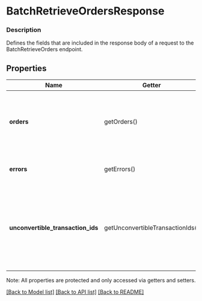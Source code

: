 # BatchRetrieveOrdersResponse

### Description

Defines the fields that are included in the response body of a request to the BatchRetrieveOrders endpoint.

## Properties
Name | Getter | Setter | Type | Description | Notes
------------ | ------------- | ------------- | ------------- | ------------- | -------------
**orders** | getOrders() | setOrders($value) | [**\SquareConnect\Model\Order[]**](Order.md) | The requested orders. This will omit any requested orders that do not exist or are not charged. | [optional] 
**errors** | getErrors() | setErrors($value) | [**\SquareConnect\Model\Error[]**](Error.md) | Any errors that occurred during the request. | [optional] 
**unconvertible_transaction_ids** | getUnconvertibleTransactionIds() | setUnconvertibleTransactionIds($value) | **string[]** | List of transaction ids within the requested set of ids that encountered transformation issues when being converted to an Order. | [optional] 

Note: All properties are protected and only accessed via getters and setters.

[[Back to Model list]](../../README.md#documentation-for-models) [[Back to API list]](../../README.md#documentation-for-api-endpoints) [[Back to README]](../../README.md)

